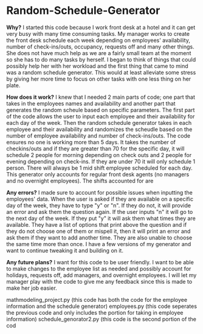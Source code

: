 # Random-Schedule-Generator
**Why?** I started this code because I work front desk at a hotel and it can get very busy with many time consuming tasks. My manager works to create the front desk schedule each week depending on employees' availability, number of check-ins/outs, occupancy, requests off and many other things. She does not have much help as we are a fairly small team at the moment so she has to do many tasks by herself. I began to think of things that could possibly help her with her workload and the first thing that came to mind was a random schedule generator. This would at least alleviate some stress by giving her more time to focus on other tasks with one less thing on her plate. 

**How does it work?** I knew that I needed 2 main parts of code; one part that takes in the employees names and availability and another part that generates the random scheule based on specific parameters. The first part of the code allows the user to input each employee and their availability for each day of the week. Then the random schedule generator takes in each employee and their availability and randomizes the scheudle based on the number of employee availability and number of check-ins/outs. The code ensures no one is working more than 5 days. It takes the number of checkins/outs and if they are greater than 70 for the specific day, it will schedule 2 people for morning depending on check outs and 2 people for evening depending on check-ins. If they are under 70 it will only schedule 1 person. There will always be 1 mid shift employee scheduled for each day. This generator only accounts for regular front desk agents (no managers and no overnight employees). The shifts accounted for are 

**Any errors?** I made sure to account for possible issues when inputting the employees' data. When the user is asked if they are available on a specific day of the week, they have to type "y" or "n". If they do not, it will provide an error and ask them the question again. If the user inputs "n" it will go to the next day of the week. If they put "y" it will ask them what times they are available. They have a list of options that print above the question and if they do not choose one of them or mispell it, then it will print an error and ask them if they want to add another time.  They are also unable to choose the same time more than once. I have a few versions of my generator and want to continue tweaking it and building on it.

**Any future plans?** I want for this code to be user friendly. I want to be able to make changes to the employee list as needed and possibly account for holidays, requests off, add managers, and overnight employees. I will let my manager play with the code to give me any feedback since this is made to make her job easier. 

mathmodeling_project.py (this code has both the code for the employee information and the schedule generator)
employees.py (this code seperates the previous code and only includes the portion for taking in employee information)
schedule_genorator2.py (this code is the second portion of the cod
